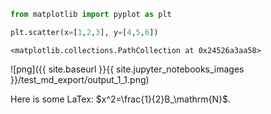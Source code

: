 ```python
from matplotlib import pyplot as plt
```


```python
plt.scatter(x=[1,2,3], y=[4,5,6])
```




    <matplotlib.collections.PathCollection at 0x24526a3aa58>




![png]({{ site.baseurl }}{{ site.jupyter_notebooks_images }}/test_md_export/output_1_1.png)


Here is some LaTex: $x^2=\frac{1}{2}B_\mathrm{N}$.
